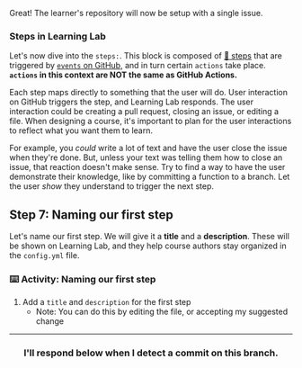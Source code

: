 Great! The learner's repository will now be setup with a single issue.

### Steps in Learning Lab
Let's now dive into the `steps:`. This block is composed of [:book: steps](https://github.github.com/learning-lab-equipment/#/3-3-writing-steps) that are triggered by [`events` on GitHub](https://developer.github.com/v3/activity/events/types/), and in turn certain `actions` take place. **`actions` in this context are NOT the same as GitHub Actions.**

Each step maps directly to something that the user will do. User interaction on GitHub triggers the step, and Learning Lab responds. The user interaction could be creating a pull request, closing an issue, or editing a file. When designing a course, it's important to plan for the user interactions to reflect what you want them to learn.

For example, you _could_ write a lot of text and have the user close the issue when they're done. But, unless your text was telling them how to close an issue, that reaction doesn't make sense. Try to find a way to have the user demonstrate their knowledge, like by committing a function to a branch. Let the user _show_ they understand to trigger the next step.

## Step 7: Naming our first step

Let's name our first step. We will give it a **title** and a **description**. These will be shown on Learning Lab, and they help course authors stay organized in the `config.yml` file.

### :keyboard: Activity: Naming our first step

1. Add a `title` and `description` for the first step
    - Note: You can do this by editing the file, or accepting my suggested change

<hr>
<h3 align="center">I'll respond below when I detect a commit on this branch.</h3>
